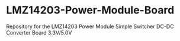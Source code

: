 # LMZ14203-Power-Module-Board
Repository for the LMZ14203 Power Module Simple Switcher DC-DC Converter Board 3.3V/5.0V
